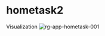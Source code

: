 # hometask2
Visualization
![rg-app-hometask-001](https://user-images.githubusercontent.com/87720583/206854881-3f65f280-17a4-45b0-b1c0-bed8b369e531.png)
